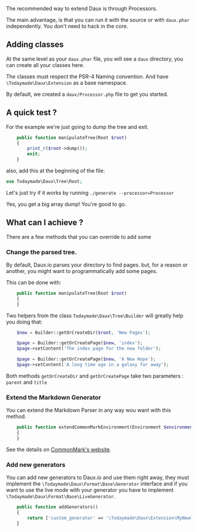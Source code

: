 The recommended way to extend Daux is through Processors.

The main advantage, is that you can run it with the source or with `daux.phar` independently. You don't need to hack in the core.

## Adding classes

At the same level as your `daux.phar` file, you will see a `daux` directory, you can create all your classes here.

The classes must respect the PSR-4 Naming convention. And have `\Todaymade\Daux\Extension` as a base namespace.
 
By default, we created a `daux/Processor.php` file to get you started.

## A quick test ?

For the example we're just going to dump the tree and exit.

```php
    public function manipulateTree(Root $root)
    {
        print_r($root->dump());
        exit;
    }
```

also, add this at the beginning of the file:

```php
use Todaymade\Daux\Tree\Root;
```

Let's just try if it works by running `./generate --processor=Processor`

Yes, you get a big array dump! You're good to go.

## What can I achieve ?

There are a few methods that you can override to add some

### Change the parsed tree.

By default, Daux.io parses your directory to find pages. but, for a reason or another, you might want to programmatically add some pages.

This can be done with: 

```php
    public function manipulateTree(Root $root)
    {
    }
```

Two helpers from the class `Todaymade\Daux\Tree\Builder` will greatly help you doing that:

```php
    $new = Builder::getOrCreateDir($root, 'New Pages');

    $page = Builder::getOrCreatePage($new, 'index');
    $page->setContent('The index page for the new folder');

    $page = Builder::getOrCreatePage($new, 'A New Hope');
    $page->setContent('A long time ago in a galaxy far away');
```

Both methods `getOrCreateDir` and `getOrCreatePage` take two parameters : `parent` and `title`

### Extend the Markdown Generator

You can extend the Markdown Parser in any way wou want with this method.

```php
    public function extendCommonMarkEnvironment(Environment $environment)
    {
    }
```

See the details on [CommonMark's website](http://commonmark.thephpleague.com/customization/overview/).

### Add new generators

You can add new generators to Daux.io and use them right away, they must implement the 
`\Todaymade\Daux\Format\Base\Generator` interface and if you want to use the live mode with your generator 
you have to implement `\Todaymade\Daux\Format\Base\LiveGenerator`. 

```php
    public function addGenerators()
    {
        return ['custom_generator' => '\Todaymade\Daux\Extension\MyNewGenerator'];
    }
```

